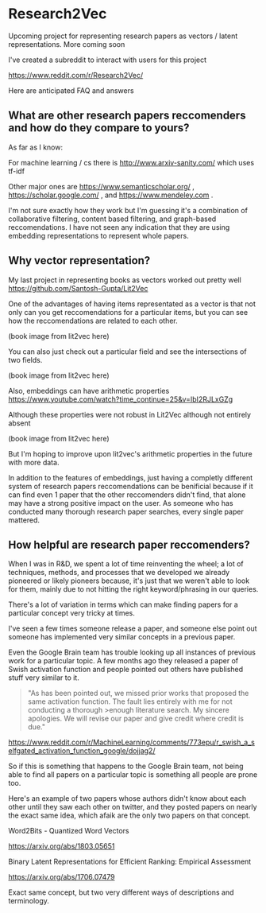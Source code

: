 # Research2Vec

Upcoming project for representing research papers as vectors / latent representations. More coming soon 

I've created a subreddit to interact with users for this project

https://www.reddit.com/r/Research2Vec/

Here are anticipated FAQ and answers

## What are other research papers reccomenders and how do they compare to yours?

As far as I know:

For machine learning / cs there is http://www.arxiv-sanity.com/ which uses tf-idf

Other major ones are https://www.semanticscholar.org/ , https://scholar.google.com/ , and https://www.mendeley.com . 

I'm not sure exactly how they work but I'm guessing it's a combination of collaborative filtering, content based filtering, and graph-based reccomendations. I have not seen any indication that they are using embedding representations to represent whole papers. 

## Why vector representation?

My last project in representing books as vectors worked out pretty well 
https://github.com/Santosh-Gupta/Lit2Vec

One of the advantages of having items representated as a vector is that not only can you get reccomendations for a particular items, but you can see how the reccomendations are related to each other. 

(book image from lit2vec here)

You can also just check out a particular field and see the intersections of two fields. 

(book image from lit2vec here)

Also, embeddings can have arithmetic properties
https://www.youtube.com/watch?time_continue=25&v=IbI2RJLxGZg

Although these properties were not robust in Lit2Vec although not entirely absent

(book image from lit2vec here)

But I'm hoping to improve upon lit2vec's arithmetic properties in the future with more data. 

In addition to the features of embeddings, just having a completly different system of research papers reccomendations can be benificial because if it can find even 1 paper that the other reccomenders didn't find, that alone may have a strong positive impact on the user. As someone who has conducted many thorough research paper searches, every single paper mattered. 

## How helpful are research paper reccomenders?

When I was in R&D, we spent a lot of time reinventing the wheel; a lot of techniques, methods, and processes that we developed we already pioneered or likely pioneers because, it's just that we weren't able to look for them, mainly due to not hitting the right keyword/phrasing in our queries.

There's a lot of variation in terms which can make finding papers for a particular concept very tricky at times.

I've seen a few times someone release a paper, and someone else point out someone has implemented very similar concepts in a previous paper.

Even the Google Brain team has trouble looking up all instances of previous work for a particular topic. A few months ago they released a paper of Swish activation function and people pointed out others have published stuff very similar to it.

>"As has been pointed out, we missed prior works that proposed the same activation function. The fault lies entirely with me for not conducting a thorough >enough literature search. My sincere apologies. We will revise our paper and give credit where credit is due."

https://www.reddit.com/r/MachineLearning/comments/773epu/r_swish_a_selfgated_activation_function_google/dojjag2/

So if this is something that happens to the Google Brain team, not being able to find all papers on a particular topic is something all people are prone too.

Here's an example of two papers whose authors didn't know about each other until they saw each other on twitter, and they posted papers on nearly the exact same idea, which afaik are the only two papers on that concept.

Word2Bits - Quantized Word Vectors

https://arxiv.org/abs/1803.05651

Binary Latent Representations for Efficient Ranking: Empirical Assessment

https://arxiv.org/abs/1706.07479

Exact same concept, but two very different ways of descriptions and terminology.
